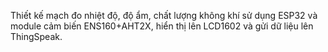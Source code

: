 Thiết kế mạch đo nhiệt độ, độ ẩm, chất lượng không khí sử dụng ESP32 và module cảm biến ENS160+AHT2X, hiển thị lên LCD1602 và gửi dữ liệu lên ThingSpeak.
